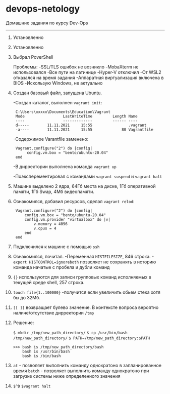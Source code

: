 # devops-netology
Домашние задания по курсу Dev-Ops

------

1. Установленно


2. Установленно


3. Выбрал PoverShell

	Проблемы:
		-SSL/TLS ошибок не возникло
		-MobaXterm не использовался
		-Все пути на латинице
		-Hyper-V отключил
		-От WSL2 отказался на время задания
		-Аппаратная виртуализация включена в BIOS
		-Искользую Windows, не актуально


4. Создан базовый файл, запущена Ubuntu.

	-Создан каталог, выполнен `vagrant init`: 

	 	C:\Users\xxxxx\Documents\Education\Vagrant
 	 	Mode                 LastWriteTime         Length Name
	 	----                 -------------         ------ ----
	 	d-----        11.11.2021     15:55                .vagrant
	 	-a----        11.11.2021     15:55             80 Vagrantfile
	
	-Содержимое Varantfile заменено:

 	 	Vagrant.configure("2") do |config|
 			 config.vm.box = "bento/ubuntu-20.04"
  	    end	

	-В дирректории выполнена команда `vagrant up`

	-Поэксперементировал c командами `vagrant suspend` и `vagrant halt`


5. Машине выделено 2 ядра, 64Гб места на диске, 1Гб оперативной памяти, 1Гб Swap, 4Мб видеопамяти.


6. Ознакомился, добавил ресурсов, сделал `vagrant relod`:

		Vagrant.configure("2") do |config|
			config.vm.box = "bento/ubuntu-20.04"
			config.vm.provider "virtualbox" do |v|
				v.memory = 4096
				v.cpus = 4
			end
		end


7. Подключился к машине с помощью `ssh`


8. Ознакомился, почитал.
	-Переменная `HISTFILESIZE`, 846 строка.
	-`export HISTCONTROL=ignoreboth` позволяет не сохранять в историю команда начатые с пробела и дубли команд


9. `{}` используются для записи групповых команд исполняемых в текущей среде shell, 257 строка.


10. `touch file{1..100000}`
	-получится если увеличить обьем стека хотя бы до 32Мб. 


11. `[[ ]]`  возвращает булево значение. В контексте вопроса вероятно наличе/отсутствие дирректории `/tmp`


12. Решение:

	`$ mkdir /tmp/new_path_directory/`
	`$ cp /usr/bin/bash /tmp/new_path_directory/`
	`$ PATH=/tmp/new_path_directory:$PATH`

	    >>> bash is /tmp/new_path_directory/bash
		    bash is /usr/bin/bash
		    bash is /bin/bash


13. `at` - позволяет выполнить команду однократоно в запланированное время
    `batch` - позволяет выполнить команду однократоно при загрузке системы ниже определенного значения


14. `$^D` 
    `$vagrant halt`